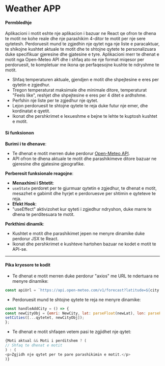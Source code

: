 # Weather APP
#### **Permbledhje**
Aplikacioni i motit eshte nje aplikacion i bazuar ne React qe ofron te dhena te motit ne kohe reale dhe nje parashikim 4-ditor te motit per nje sere qytetesh. Perdoruesit mund te zgjedhin nje qytet nga nje liste e paracaktuar, te shikojne kushtet aktuale te motit dhe te shtojne qytete te personalizuara duke specifikuar gjeresine dhe gjatesine e tyre. Aplikacioni merr te dhenat e motit nga Open-Meteo API dhe i shfaq ato ne nje format miqesor per perdoruesit, te kompletuar me ikona qe perfaqesojne kushte te ndryshme te motit.

 - Shfaq temperaturen aktuale, gjendjen e motit dhe shpejtesine e eres per qytetin e zgjedhur.
 - Tregon temperaturat maksimale dhe minimale ditore, temperaturat "Feels like", reshjet dhe shpejtesine e eres per 4 ditet e ardhshme.
 - Perfshin nje liste per te zgjedhur nje qytet.
 - Lejon perdoruesit te shtojne qytete te reja duke futur nje emer, dhe kordinatat e qyetit.
 - Ikonat dhe pershkrimet e lexueshme e bejne te lehte te kuptosh kushtet e motit.

#### **Si funksionon**
**Burimi i te dhenave**:
 - Te dhenat e motit merren duke perdorur [Open-Meteo API](https://open-meteo.com/).
 - API ofron te dhena aktuale te motit dhe parashikimeve ditore bazuar ne gjeresine dhe gjatesine gjeografike.

**Perberesit funksionale reagojne**:
 - **Menaxhimi i Shtetit**:
 - `useState` perdoret per te gjurmuar qytetin e zgjedhur, te dhenat e motit, mesazhet e gabimit dhe hyrjet e perdoruesve per shtimin e qyteteve te reja.
 - **Efekt Hook**:
 - "useEffect" aktivizohet kur qyteti i zgjedhur ndryshon, duke marre te dhena te perditesuara te motit.

**Perkthimi dinamik**:
 - Kushtet e motit dhe parashikimet jepen ne menyre dinamike duke perdorur JSX te React.
 - Ikonat dhe pershkrimet e kushteve hartohen bazuar ne kodet e motit te API-se.

---

#### **Pika kryesore te kodit**

- Te dhenat e motit merren duke perdorur "axios" me URL te ndertuara ne menyre dinamike:
 ```javascript
 const apiUrl = `https://api.open-meteo.com/v1/forecast?latitude=${city.lat}&longitude=${city.lon}&daily=...&current_weather=true`;
 ```

- Perdoruesit mund te shtojne qytete te reja ne menyre dinamike:
 ```javascript
 const handleAddCity = () => {
 const newCityObj = {emri: NewCity, lat: parseFloat(newLat), lon: parseFloat(newLon) };
 setCities([...qytetet, newCityObj]);
 };
 ```

- Te dhenat e motit shfaqen vetem pasi te zgjidhet nje qytet:
 ```javascript
 {Moti aktual && Moti i perditshem ? (
 // Shfaq te dhenat e motit
 ) : (
 <p>Zgjidh nje qytet per te pare parashikimin e motit.</p>
 )}
 ```
